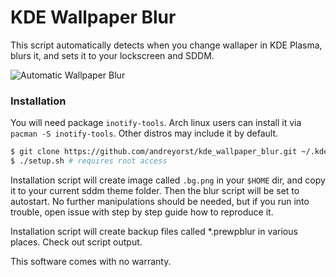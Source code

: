# KDE Wallpaper Blur

This script automatically detects when you change wallaper in KDE Plasma, blurs it, and sets it to your lockscreen and SDDM.

![Automatic Wallpaper Blur](https://i.imgur.com/i28O8ik.gif)

### Installation

You will need package `inotify-tools`. Arch linux users can install it via `pacman -S inotify-tools`. Other distros may include it by default.

```bash
$ git clone https://github.com/andreyorst/kde_wallpaper_blur.git ~/.kde_wallpaper_blur; cd ~/.kde_wallpaper_blur
$ ./setup.sh # requires root access
```

Installation script will create image called `.bg.png` in your `$HOME` dir, and copy it to your current sddm theme folder. Then the blur script will be set to autostart.
No further manipulations should be needed, but if you run into trouble, open issue with step by step guide how to reproduce it.

Installation script will create backup files called \*.prewpblur in various places. Check out script output.

This software comes with no warranty.
